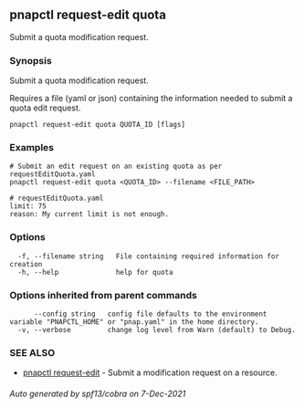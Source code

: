 ## pnapctl request-edit quota

Submit a quota modification request.

### Synopsis

Submit a quota modification request.

Requires a file (yaml or json) containing the information needed to submit a quota edit request.

```
pnapctl request-edit quota QUOTA_ID [flags]
```

### Examples

```
# Submit an edit request on an existing quota as per requestEditQuota.yaml
pnapctl request-edit quota <QUOTA_ID> --filename <FILE_PATH>

# requestEditQuota.yaml
limit: 75
reason: My current limit is not enough.
```

### Options

```
  -f, --filename string   File containing required information for creation
  -h, --help              help for quota
```

### Options inherited from parent commands

```
      --config string   config file defaults to the environment variable "PNAPCTL_HOME" or "pnap.yaml" in the home directory.
  -v, --verbose         change log level from Warn (default) to Debug.
```

### SEE ALSO

* [pnapctl request-edit](pnapctl_request-edit.md)	 - Submit a modification request on a resource.

###### Auto generated by spf13/cobra on 7-Dec-2021
